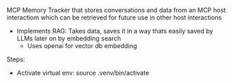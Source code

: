 MCP Memory Tracker that stores conversations and data from an MCP host interactiom which can be retrieved for future use in other host interactions
- Implements RAG: Takes data, saves it in a way thats easily saved by LLMs later on by embedding search
    - Uses openai for vector db embedding

Steps:
- Activate virtual env: source .venv/bin/activate
